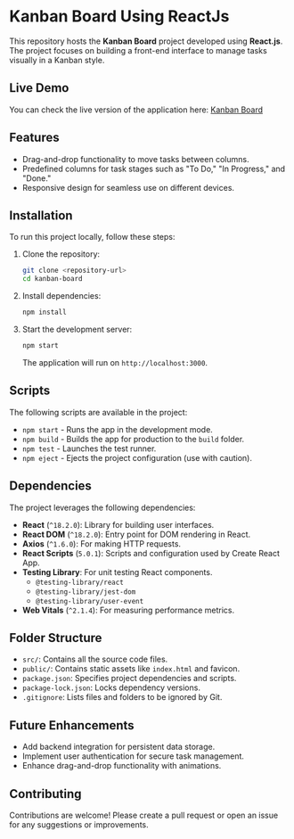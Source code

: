 # Kanban Board Using ReactJs

This repository hosts the **Kanban Board** project developed using **React.js**. The project focuses on building a front-end interface to manage tasks visually in a Kanban style.

## Live Demo
You can check the live version of the application here: [Kanban Board](https://kanban-board-react-steel.vercel.app)

## Features
- Drag-and-drop functionality to move tasks between columns.
- Predefined columns for task stages such as "To Do," "In Progress," and "Done."
- Responsive design for seamless use on different devices.

## Installation

To run this project locally, follow these steps:

1. Clone the repository:
   ```bash
   git clone <repository-url>
   cd kanban-board
   ```

2. Install dependencies:
   ```bash
   npm install
   ```

3. Start the development server:
   ```bash
   npm start
   ```

   The application will run on `http://localhost:3000`.

## Scripts

The following scripts are available in the project:
- `npm start` - Runs the app in the development mode.
- `npm build` - Builds the app for production to the `build` folder.
- `npm test` - Launches the test runner.
- `npm eject` - Ejects the project configuration (use with caution).

## Dependencies

The project leverages the following dependencies:
- **React** (`^18.2.0`): Library for building user interfaces.
- **React DOM** (`^18.2.0`): Entry point for DOM rendering in React.
- **Axios** (`^1.6.0`): For making HTTP requests.
- **React Scripts** (`5.0.1`): Scripts and configuration used by Create React App.
- **Testing Library**: For unit testing React components.
  - `@testing-library/react`
  - `@testing-library/jest-dom`
  - `@testing-library/user-event`
- **Web Vitals** (`^2.1.4`): For measuring performance metrics.

## Folder Structure

- `src/`: Contains all the source code files.
- `public/`: Contains static assets like `index.html` and favicon.
- `package.json`: Specifies project dependencies and scripts.
- `package-lock.json`: Locks dependency versions.
- `.gitignore`: Lists files and folders to be ignored by Git.

## Future Enhancements
- Add backend integration for persistent data storage.
- Implement user authentication for secure task management.
- Enhance drag-and-drop functionality with animations.

## Contributing
Contributions are welcome! Please create a pull request or open an issue for any suggestions or improvements.



